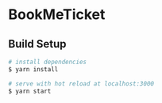 # BookMeTicket

## Build Setup

```bash
# install dependencies
$ yarn install

# serve with hot reload at localhost:3000
$ yarn start
